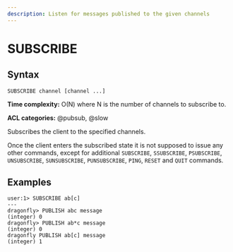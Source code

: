 ```yaml
---
description: Listen for messages published to the given channels
---
```


# SUBSCRIBE

## Syntax

    SUBSCRIBE channel [channel ...]

**Time complexity:** O(N) where N is the number of channels to subscribe to.

**ACL categories:** @pubsub, @slow

Subscribes the client to the specified channels.

Once the client enters the subscribed state it is not supposed to issue any
other commands, except for additional `SUBSCRIBE`, `SSUBSCRIBE`, `PSUBSCRIBE`, `UNSUBSCRIBE`, `SUNSUBSCRIBE`, 
`PUNSUBSCRIBE`, `PING`, `RESET` and `QUIT` commands.

## Examples

```shell
user:1> SUBSCRIBE ab[c]
---
dragonfly> PUBLISH abc message
(integer) 0
dragonfly> PUBLISH ab*c message
(integer) 0
dragonfly PUBLISH ab[c] message
(integer) 1
```

